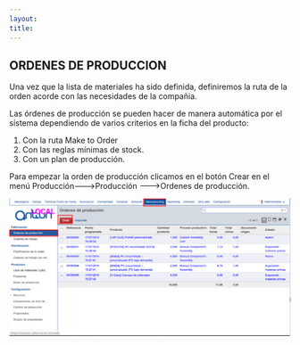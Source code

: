 ```yaml
---
layout: 
title:
---
```


## ORDENES DE PRODUCCION

Una vez que la lista de materiales ha sido definida, definiremos la ruta de la orden acorde
con las necesidades de la compañia.

Las órdenes de producción se pueden hacer de manera automática por el sistema dependiendo de
varios criterios en la ficha del producto:

1. Con la ruta Make to Order
2. Con las reglas mínimas de stock.
3. Con un plan de producción.

Para empezar la orden de producción clicamos en el botón Crear en el menú Producción--->Producción --->Ordenes de producción.


![Image description](images/img_015.png)